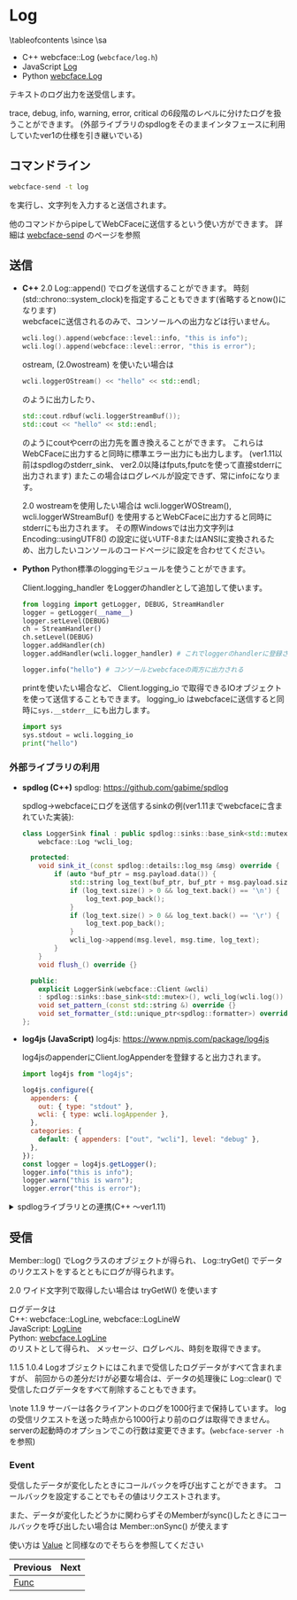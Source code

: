 # Log

\tableofcontents
\since
<span class="since-c"></span>
<span class="since-js"></span>
<span class="since-py"></span>
\sa
* C++ webcface::Log (`webcface/log.h`)
* JavaScript [Log](https://na-trium-144.github.io/webcface-js/classes/Log.html)
* Python [webcface.Log](https://na-trium-144.github.io/webcface-python/webcface.log.html#webcface.log.Log)

テキストのログ出力を送受信します。

trace, debug, info, warning, error, critical の6段階のレベルに分けたログを扱うことができます。
(外部ライブラリのspdlogをそのままインタフェースに利用していたver1の仕様を引き継いでいる)

## コマンドライン
```sh
webcface-send -t log
```
を実行し、文字列を入力すると送信されます。

他のコマンドからpipeしてWebCFaceに送信するという使い方ができます。
詳細は [webcface-send](./71_send.md) のページを参照

## 送信

<div class="tabbed">

- <b class="tab-title">C++</b>
    <span class="since-c">2.0</span>
    Log::append() でログを送信することができます。
    時刻(std::chrono::system_clock)を指定することもできます(省略するとnow()になります)  
    webcfaceに送信されるのみで、コンソールへの出力などは行いません。
    ```cpp
    wcli.log().append(webcface::level::info, "this is info");
    wcli.log().append(webcface::level::error, "this is error");
    ```

    ostream, (<span class="since-c">2.0</span>wostream) を使いたい場合は
    ```cpp
    wcli.loggerOStream() << "hello" << std::endl;
    ```
    のように出力したり、
    ```cpp
    std::cout.rdbuf(wcli.loggerStreamBuf());
    std::cout << "hello" << std::endl;
    ```
    のようにcoutやcerrの出力先を置き換えることができます。
    これらはWebCFaceに出力すると同時に標準エラー出力にも出力します。
    (ver1.11以前はspdlogのstderr_sink、 ver2.0以降はfputs,fputcを使って直接stderrに出力されます)
    またこの場合はログレベルが設定できず、常にinfoになります。
    
    <span class="since-c">2.0</span>
    wostreamを使用したい場合は wcli.loggerWOStream(), wcli.loggerWStreamBuf() を使用するとWebCFaceに出力すると同時にstderrにも出力されます。
    その際Windowsでは出力文字列は Encoding::usingUTF8() の設定に従いUTF-8またはANSIに変換されるため、出力したいコンソールのコードページに設定を合わせてください。
    
- <b class="tab-title">Python</b>
    Python標準のloggingモジュールを使うことができます。

    Client.logging_handler をLoggerのhandlerとして追加して使います。
    ```py
    from logging import getLogger, DEBUG, StreamHandler
    logger = getLogger(__name__)
    logger.setLevel(DEBUG)
    ch = StreamHandler()
    ch.setLevel(DEBUG)
    logger.addHandler(ch)
    logger.addHandler(wcli.logger_handler) # これでloggerのhandlerに登録される

    logger.info("hello") # コンソールとwebcfaceの両方に出力される
    ```

    printを使いたい場合など、 Client.logging_io で取得できるIOオブジェクトを使って送信することもできます。
    logging_io はwebcfaceに送信すると同時に`sys.__stderr__`にも出力します。
    ```py
    import sys
    sys.stdout = wcli.logging_io
    print("hello")
    ```

</div>

### 外部ライブラリの利用

<div class="tabbed">

- <b class="tab-title">spdlog (C++)</b>
  spdlog: https://github.com/gabime/spdlog 

  spdlog→webcfaceにログを送信するsinkの例(ver1.11までwebcfaceに含まれていた実装):
  ```cpp
  class LoggerSink final : public spdlog::sinks::base_sink<std::mutex> {
      webcface::Log *wcli_log;

    protected:
      void sink_it_(const spdlog::details::log_msg &msg) override {
          if (auto *buf_ptr = msg.payload.data()) {
              std::string log_text(buf_ptr, buf_ptr + msg.payload.size());
              if (log_text.size() > 0 && log_text.back() == '\n') {
                  log_text.pop_back();
              }
              if (log_text.size() > 0 && log_text.back() == '\r') {
                  log_text.pop_back();
              }
              wcli_log->append(msg.level, msg.time, log_text);
          }
      }
      void flush_() override {}

    public:
      explicit LoggerSink(webcface::Client &wcli)
      : spdlog::sinks::base_sink<std::mutex>(), wcli_log(wcli.log()) {}
      void set_pattern_(const std::string &) override {}
      void set_formatter_(std::unique_ptr<spdlog::formatter>) override {}
  };
  ```

- <b class="tab-title">log4js (JavaScript)</b>
    log4js: https://www.npmjs.com/package/log4js

    log4jsのappenderにClient.logAppenderを登録すると出力されます。
    ```js
    import log4js from "log4js";

    log4js.configure({
      appenders: {
        out: { type: "stdout" },
        wcli: { type: wcli.logAppender },
      },
      categories: {
        default: { appenders: ["out", "wcli"], level: "debug" },
      },
    });
    const logger = log4js.getLogger();
    logger.info("this is info");
    logger.warn("this is warn");
    logger.error("this is error");
    ```

</div>

<details><summary>spdlogライブラリとの連携(C++ 〜ver1.11)</summary>

Client::logger() はWebCFaceと標準エラー出力に出力するloggerです。
これを使ってログを出力できます。
```cpp
wcli.logger()->info("this is info");
wcli.logger()->error("this is error, error no = {}", 123);
```
これと同様に`trace`, `debug`, `info`, `warn`, `error`, `critical`の6段階のログレベルを使うことができます。

上の例のようにspdlogではfmtライブラリを使用しており数値などをフォーマットして出力することができます。
詳細は[spdlog](https://github.com/gabime/spdlog), [fmt](https://github.com/fmtlib/fmt)を参照してください

Client::loggerSink()でログをwebcfaceに送信するsinkを取得できるので、これを他のloggerにセットして使うこともできます。
または Client.logger() の出力先のsinkを変更することもできます。

</details>

## 受信

Member::log() でLogクラスのオブジェクトが得られ、
Log::tryGet() でデータのリクエストをするとともにログが得られます。

<span class="since-c">2.0</span>
ワイド文字列で取得したい場合は tryGetW() を使います

ログデータは  
C++: webcface::LogLine, webcface::LogLineW  
JavaScript: [LogLine](https://na-trium-144.github.io/webcface-js/interfaces/LogLine.html)  
Python: [webcface.LogLine](https://na-trium-144.github.io/webcface-python/webcface.log_handler.html#webcface.log_handler.LogLine)  
のリストとして得られ、
メッセージ、ログレベル、時刻を取得できます。

<span class="since-c">1.1.5</span>
<span class="since-js">1.0.4</span>
<span class="since-py"></span>
Logオブジェクトにはこれまで受信したログデータがすべて含まれますが、
前回からの差分だけが必要な場合は、データの処理後に Log::clear() で受信したログデータをすべて削除することもできます。

\note
<span class="since-c">1.1.9</span>
サーバーは各クライアントのログを1000行まで保持しています。
logの受信リクエストを送った時点から1000行より前のログは取得できません。
serverの起動時のオプションでこの行数は変更できます。(`webcface-server -h`を参照)

### Event

受信したデータが変化したときにコールバックを呼び出すことができます。
コールバックを設定することでもその値はリクエストされます。

また、データが変化したどうかに関わらずそのMemberがsync()したときにコールバックを呼び出したい場合は Member::onSync() が使えます

使い方は [Value](./10_value.md) と同様なのでそちらを参照してください


<div class="section_buttons">

| Previous |     Next |
|:---------|---------:|
| [Func](30_func.md) | |

</div>
